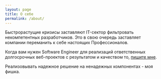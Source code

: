```yaml
---
layout: page
title: О себе
permalink: /about/
---
```


Быстрорастущие кризисы заставляют IT-сектор фильтровать некомпетентных разработчиков.
Это в свою очередь заставляет компании переманить к себе настоящих Профессионалов.

Когда вам нужен Software Engineer для реализаций ответственных долгосрочных веб-проектов с результатом и качеством то, [пишите мне](mailto:ovearub@gmail.com).

Реализовывать надежное решение на ненадежных компонентах - моя фишка.
